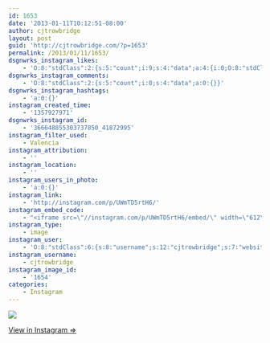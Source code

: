 ```yaml
---
id: 1653
date: '2013-01-11T10:12:51-08:00'
author: cjtrowbridge
layout: post
guid: 'http://cjtrowbridge.com/?p=1653'
permalink: /2013/01/11/1653/
dsgnwrks_instagram_likes:
    - 'O:8:"stdClass":2:{s:5:"count";i:9;s:4:"data";a:4:{i:0;O:8:"stdClass":4:{s:8:"username";s:6:"jtrueb";s:15:"profile_picture";s:107:"https://igcdn-photos-h-a.akamaihd.net/hphotos-ak-xap1/t51.2885-19/10598772_1531357703752175_416175518_a.jpg";s:2:"id";s:8:"22861904";s:9:"full_name";s:10:"Josh Trueb";}i:1;O:8:"stdClass":4:{s:8:"username";s:10:"andriizzle";s:15:"profile_picture";s:107:"https://igcdn-photos-g-a.akamaihd.net/hphotos-ak-xaf1/t51.2885-19/10865205_1381220068843758_890198625_a.jpg";s:2:"id";s:8:"34504210";s:9:"full_name";s:36:"Andrii Oleksandrovysh | Андрій";}i:2;O:8:"stdClass":4:{s:8:"username";s:14:"jessmarieleahy";s:15:"profile_picture";s:106:"https://igcdn-photos-f-a.akamaihd.net/hphotos-ak-xaf1/t51.2885-19/10560972_344548449082453_479117528_a.jpg";s:2:"id";s:8:"14324499";s:9:"full_name";s:4:"Jess";}i:3;O:8:"stdClass":4:{s:8:"username";s:14:"jeremytrautman";s:15:"profile_picture";s:84:"https://instagramimages-a.akamaihd.net/profiles/profile_19935397_75sq_1377018608.jpg";s:2:"id";s:8:"19935397";s:9:"full_name";s:15:"Jeremy Trautman";}}}'
dsgnwrks_instagram_comments:
    - 'O:8:"stdClass":2:{s:5:"count";i:0;s:4:"data";a:0:{}}'
dsgnwrks_instagram_hashtags:
    - 'a:0:{}'
instagram_created_time:
    - '1357927971'
dsgnwrks_instagram_id:
    - '366648855303737850_41872995'
instagram_filter_used:
    - Valencia
instagram_attribution:
    - ''
instagram_location:
    - ''
instagram_users_in_photo:
    - 'a:0:{}'
instagram_link:
    - 'http://instagram.com/p/UWmTD5rtH6/'
instagram_embed_code:
    - "<iframe src=\"//instagram.com/p/UWmTD5rtH6/embed/\" width=\"612\" height=\"710\" frameborder=\"0\" scrolling=\"no\" allowtransparency=\"true\"></iframe>\n"
instagram_type:
    - image
instagram_user:
    - 'O:8:"stdClass":6:{s:8:"username";s:12:"cjtrowbridge";s:7:"website";s:0:"";s:15:"profile_picture";s:103:"https://igcdn-photos-f-a.akamaihd.net/hphotos-ak-xpa1/t51.2885-19/925559_452430704897917_67836701_a.jpg";s:9:"full_name";s:13:"CJ Trowbridge";s:3:"bio";s:0:"";s:2:"id";s:8:"41872995";}'
instagram_username:
    - cjtrowbridge
instagram_image_id:
    - '1654'
categories:
    - Instagram
---
```


[![](http://blog.cjtrowbridge.com/wp-content/uploads/2013/01/8316e4545c1a11e281d622000a1f975c_7.jpg)](http://instagram.com/p/UWmTD5rtH6/)

[View in Instagram ⇒](http://instagram.com/p/UWmTD5rtH6/)